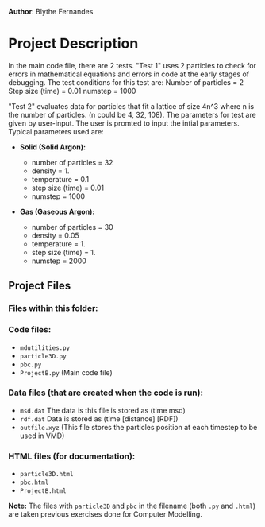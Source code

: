 **Author**: Blythe Fernandes

# Project Description

In the main code file, there are 2 tests.
"Test 1" uses 2 particles to check for errors in mathematical equations and errors in code at the early stages of debugging. The test conditions for this test are:
 	Number of particles = 2
	Step size (time) = 0.01
	numstep = 1000

"Test 2" evaluates data for particles that fit a lattice of size 4n^3 where n is the number of particles. (n could be 4, 32, 108). The parameters for test are given by user-input. The user is promted to input the intial parameters. Typical parameters used are:

- **Solid (Solid Argon):**
    - number of particles = 32
    - density = 1.
    - temperature = 0.1
    - step size (time) = 0.01
    - numstep = 1000		

- **Gas (Gaseous Argon):**
    - number of particles = 30
    - density = 0.05
    - temperature = 1.
    - step size (time) = 1.
    - numstep = 2000

## Project Files
### Files within this folder:
### Code files:
 - `mdutilities.py`
 - `particle3D.py`
 - `pbc.py`
 - `ProjectB.py` (Main code file)

### Data files (that are created when the code is run):
 - `msd.dat` 
	The data is this file is stored as (time msd)
 - `rdf.dat`
	Data is stored as (time \[distance\] \[RDF\])
 - `outfile.xyz` (This file stores the particles position at each timestep to be used in VMD)

### HTML files (for documentation):
 - `particle3D.html`
 - `pbc.html`
 - `ProjectB.html`

**Note:** The files with `particle3D` and `pbc` in the filename (both `.py` and `.html`) are taken previous exercises done for Computer Modelling.

